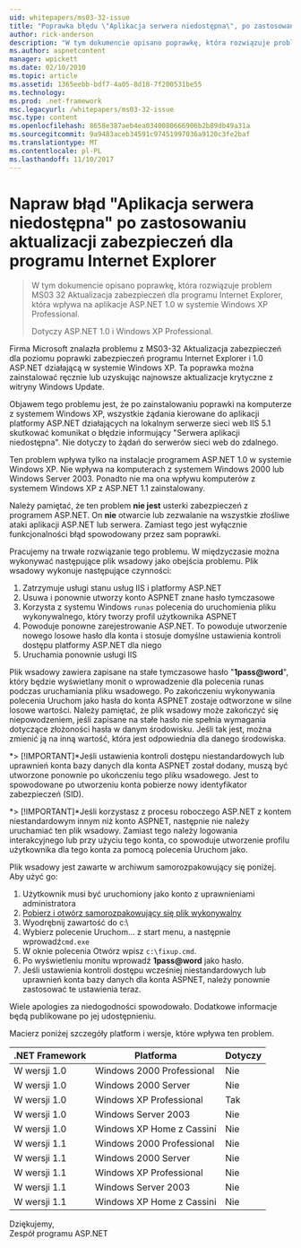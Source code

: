 ```yaml
---
uid: whitepapers/ms03-32-issue
title: "Poprawka błędu \"Aplikacja serwera niedostępna\", po zastosowaniu aktualizacji zabezpieczeń dla programu Internet Explorer | Dokumentacja firmy Microsoft"
author: rick-anderson
description: "W tym dokumencie opisano poprawkę, która rozwiązuje problem MS03 32 Aktualizacja zabezpieczeń dla programu Internet Explorer, która wpływa na aplikacje programu ASP.NET w wersji 1.0 Wi..."
ms.author: aspnetcontent
manager: wpickett
ms.date: 02/10/2010
ms.topic: article
ms.assetid: 1365eebb-bdf7-4a05-8d18-7f200531be55
ms.technology: 
ms.prod: .net-framework
msc.legacyurl: /whitepapers/ms03-32-issue
msc.type: content
ms.openlocfilehash: 8658e387aeb4ea0340080666906b2b89db49a31a
ms.sourcegitcommit: 9a9483aceb34591c97451997036a9120c3fe2baf
ms.translationtype: MT
ms.contentlocale: pl-PL
ms.lasthandoff: 11/10/2017
---
```

<a name="fix-for-server-application-unavailable-error-after-applying-security-update-for-ie"></a>Napraw błąd "Aplikacja serwera niedostępna" po zastosowaniu aktualizacji zabezpieczeń dla programu Internet Explorer
====================
> W tym dokumencie opisano poprawkę, która rozwiązuje problem MS03 32 Aktualizacja zabezpieczeń dla programu Internet Explorer, która wpływa na aplikacje ASP.NET 1.0 w systemie Windows XP Professional.
> 
> Dotyczy ASP.NET 1.0 i Windows XP Professional.


Firma Microsoft znalazła problemu z MS03-32 Aktualizacja zabezpieczeń dla poziomu poprawki zabezpieczeń programu Internet Explorer i 1.0 ASP.NET działającą w systemie Windows XP. Ta poprawka można zainstalować ręcznie lub uzyskując najnowsze aktualizacje krytyczne z witryny Windows Update.

Objawem tego problemu jest, że po zainstalowaniu poprawki na komputerze z systemem Windows XP, wszystkie żądania kierowane do aplikacji platformy ASP.NET działających na lokalnym serwerze sieci web IIS 5.1 skutkować komunikat o błędzie informujący "Serwera aplikacji niedostępna". Nie dotyczy to żądań do serwerów sieci web do zdalnego.

Ten problem wpływa tylko na instalacje programem ASP.NET 1.0 w systemie Windows XP. Nie wpływa na komputerach z systemem Windows 2000 lub Windows Server 2003. Ponadto nie ma ona wpływu komputerów z systemem Windows XP z ASP.NET 1.1 zainstalowany.

Należy pamiętać, że ten problem **nie jest** usterki zabezpieczeń z programem ASP.NET. On **nie** otwarcie lub zezwalanie na wszystkie złośliwe ataki aplikacji ASP.NET lub serwera. Zamiast tego jest wyłącznie funkcjonalności błąd spowodowany przez sam poprawki.

Pracujemy na trwałe rozwiązanie tego problemu. W międzyczasie można wykonywać następujące plik wsadowy jako obejścia problemu. Plik wsadowy wykonuje następujące czynności:

1. Zatrzymuje usługi stanu usług IIS i platformy ASP.NET
2. Usuwa i ponownie utworzy konto ASPNET znane hasło tymczasowe
3. Korzysta z systemu Windows `runas` polecenia do uruchomienia pliku wykonywalnego, który tworzy profil użytkownika ASPNET
4. Powoduje ponowne zarejestrowanie ASP.NET. To powoduje utworzenie nowego losowe hasło dla konta i stosuje domyślne ustawienia kontroli dostępu platformy ASP.NET dla niego
5. Uruchamia ponownie usługi IIS

Plik wsadowy zawiera zapisane na stałe tymczasowe hasło "**1pass@word**", który będzie wyświetlany monit o wprowadzenie dla polecenia runas podczas uruchamiania pliku wsadowego. Po zakończeniu wykonywania polecenia Uruchom jako hasła do konta ASPNET zostaje odtworzone w silne losowe wartości. Należy pamiętać, że plik wsadowy może zakończyć się niepowodzeniem, jeśli zapisane na stałe hasło nie spełnia wymagania dotyczące złożoności hasła w danym środowisku. Jeśli tak jest, można zmienić ją na inną wartość, która jest odpowiednia dla danego środowiska.

*> [!IMPORTANT]*Jeśli ustawienia kontroli dostępu niestandardowych lub uprawnień konta bazy danych dla konta ASPNET został dodany, muszą być utworzone ponownie po ukończeniu tego pliku wsadowego. Jest to spowodowane po utworzeniu konta pobierze nowy identyfikator zabezpieczeń (SID).

*> [!IMPORTANT]*Jeśli korzystasz z procesu roboczego ASP.NET z kontem niestandardowym innym niż konto ASPNET, następnie nie należy uruchamiać ten plik wsadowy. Zamiast tego należy logowania interakcyjnego lub przy użyciu tego konta, co spowoduje utworzenie profilu użytkownika dla tego konta za pomocą polecenia Uruchom jako.

Plik wsadowy jest zawarte w archiwum samorozpakowujący się poniżej. Aby użyć go:

1. Użytkownik musi być uruchomiony jako konto z uprawnieniami administratora
2. [Pobierz i otwórz samorozpakowujący się plik wykonywalny](ms03-32-issue/_static/fixup1.exe)
3. Wyodrębnij zawartość do c:\
4. Wybierz polecenie Uruchom... z start menu, a następnie wprowadź`cmd.exe`
5. W oknie polecenia Otwórz wpisz `c:\fixup.cmd`.
6. Po wyświetleniu monitu wprowadź  **1pass@word**  jako hasło.
7. Jeśli ustawienia kontroli dostępu wcześniej niestandardowych lub uprawnień konta bazy danych dla konta ASPNET, należy ponownie zastosować te ustawienia teraz.

Wiele apologies za niedogodności spowodowało. Dodatkowe informacje będą publikowane po jej udostępnieniu.

Macierz poniżej szczegóły platform i wersje, które wpływa ten problem.

| .NET Framework | Platforma | Dotyczy |
| --- | --- | --- |
| W wersji 1.0 | Windows 2000 Professional | Nie |
| W wersji 1.0 | Windows 2000 Server | Nie |
| W wersji 1.0 | Windows XP Professional | Tak |
| W wersji 1.0 | Windows Server 2003 | Nie |
| W wersji 1.0 | Windows XP Home z Cassini | Nie |
| W wersji 1.1 | Windows 2000 Professional | Nie |
| W wersji 1.1 | Windows 2000 Server | Nie |
| W wersji 1.1 | Windows XP Professional | Nie |
| W wersji 1.1 | Windows Server 2003 | Nie |
| W wersji 1.1 | Windows XP Home z Cassini | Nie |

Dziękujemy,   
 Zespół programu ASP.NET
